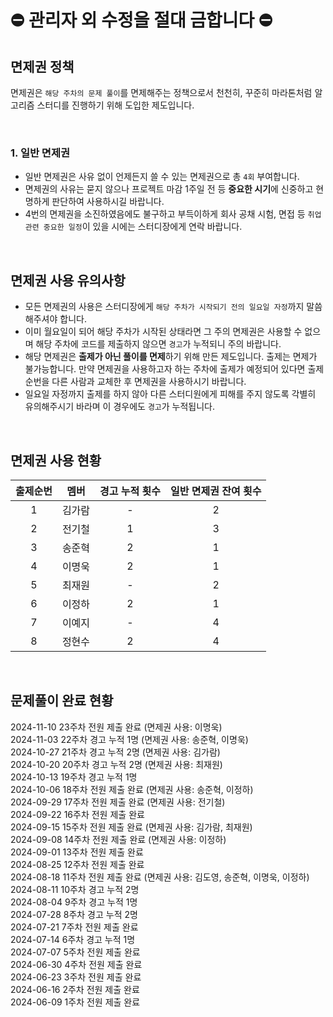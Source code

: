 # ⛔ 관리자 외 수정을 절대 금합니다 ⛔

## 면제권 정책

면제권은 `해당 주차의 문제 풀이`를 면제해주는 정책으로서 천천히, 꾸준히 마라톤처럼 알고리즘 스터디를 진행하기 위해 도입한 제도입니다.

<br>

### 1. 일반 면제권

- 일반 면제권은 사유 없이 언제든지 쓸 수 있는 면제권으로 총 `4회` 부여합니다.
- 면제권의 사유는 묻지 않으나 프로젝트 마감 1주일 전 등 **중요한 시기**에 신중하고 현명하게 판단하여 사용하시길 바랍니다.
- 4번의 면제권을 소진하였음에도 불구하고 부득이하게 회사 공채 시험, 면접 등 `취업 관련 중요한 일정`이 있을 시에는 스터디장에게 연락 바랍니다.

<br>

## 면제권 사용 유의사항

- 모든 면제권의 사용은 스터디장에게 `해당 주차가 시작되기 전의 일요일 자정`까지 말씀해주셔야 합니다.
- 이미 월요일이 되어 해당 주차가 시작된 상태라면 그 주의 면제권은 사용할 수 없으며 해당 주차에 코드를 제출하지 않으면 `경고`가 누적되니 주의 바랍니다.
- 해당 면제권은 **출제가 아닌 풀이를 면제**하기 위해 만든 제도입니다. 출제는 면제가 불가능합니다. 만약 면제권을 사용하고자 하는 주차에 출제가 예정되어 있다면 출제 순번을 다른 사람과 교체한 후 면제권을 사용하시기 바랍니다.
- 일요일 자정까지 출제를 하지 않아 다른 스터디원에게 피해를 주지 않도록 각별히 유의해주시기 바라며 이 경우에도 `경고`가 누적됩니다.

<br>

## 면제권 사용 현황

| 출제순번 |  멤버  | 경고 누적 횟수 | 일반 면제권 잔여 횟수 |
| :------: | :----: | :------------: | :-------------------: |
|    1     | 김가람 |       -        |           2           |
|    2     | 전기철 |       1        |           3           |
|    3     | 송준혁 |       2        |           1           |
|    4     | 이명욱 |       2        |           1           |
|    5     | 최재원 |       -        |           2           |
|    6     | 이정하 |       2        |           1           |
|    7     | 이예지 |       -        |           4           |
|    8     | 정현수 |       2        |           4           |

<br>

## 문제풀이 완료 현황

2024-11-10 23주차 전원 제출 완료 (면제권 사용: 이명욱) <br>
2024-11-03 22주차 경고 누적 1명 (면제권 사용: 송준혁, 이명욱) <br>
2024-10-27 21주차 경고 누적 2명 (면제권 사용: 김가람) <br>
2024-10-20 20주차 경고 누적 2명 (면제권 사용: 최재원) <br>
2024-10-13 19주차 경고 누적 1명 <br>
2024-10-06 18주차 전원 제출 완료 (면제권 사용: 송준혁, 이정하) <br>
2024-09-29 17주차 전원 제출 완료 (면제권 사용: 전기철) <br>
2024-09-22 16주차 전원 제출 완료 <br>
2024-09-15 15주차 전원 제출 완료 (면제권 사용: 김가람, 최재원) <br>
2024-09-08 14주차 전원 제출 완료 (면제권 사용: 이정하) <br>
2024-09-01 13주차 전원 제출 완료 <br>
2024-08-25 12주차 전원 제출 완료 <br>
2024-08-18 11주차 전원 제출 완료 (면제권 사용: 김도영, 송준혁, 이명욱, 이정하) <br>
2024-08-11 10주차 경고 누적 2명 <br>
2024-08-04 9주차 경고 누적 1명 <br>
2024-07-28 8주차 경고 누적 2명 <br>
2024-07-21 7주차 전원 제출 완료 <br>
2024-07-14 6주차 경고 누적 1명 <br>
2024-07-07 5주차 전원 제출 완료 <br>
2024-06-30 4주차 전원 제출 완료 <br>
2024-06-23 3주차 전원 제출 완료 <br>
2024-06-16 2주차 전원 제출 완료 <br>
2024-06-09 1주차 전원 제출 완료 <br>
